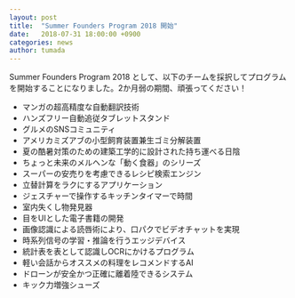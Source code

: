 ```yaml
---
layout: post
title:  "Summer Founders Program 2018 開始"
date:   2018-07-31 18:00:00 +0900
categories: news
author: tumada
---
```


Summer Founders Program 2018 として、以下のチームを採択してプログラムを開始することになりました。2か月弱の期間、頑張ってください！

- マンガの超高精度な自動翻訳技術
- ハンズフリー自動追従タブレットスタンド
- グルメのSNSコミュニティ
- アメリカミズアブの小型飼育装置兼生ゴミ分解装置
- 夏の酷暑対策のための建築工学的に設計された持ち運べる日陰
- ちょっと未来のメルヘンな「動く食器」のシリーズ
- スーパーの安売りを考慮できるレシピ検索エンジン
- 立替計算をラクにするアプリケーション
- ジェスチャーで操作するキッチンタイマーで時間
- 室内失くし物発見器
- 目をUIとした電子書籍の開発
- 画像認識による読唇術により、口パクでビデオチャットを実現
- 時系列信号の学習・推論を行うエッジデバイス
- 統計表を表として認識しOCRにかけるプログラム
- 軽い会話からオススメの料理をレコメンドするAI
- ドローンが安全かつ正確に離着陸できるシステム
- キック力増強シューズ
